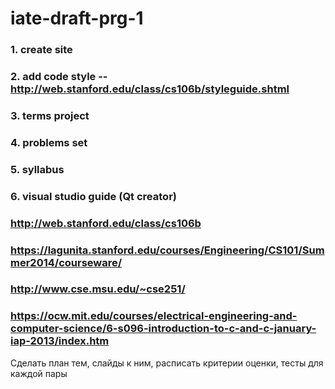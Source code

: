 # iate-draft-prg-1


### 1. create site
### 2. add code style -- http://web.stanford.edu/class/cs106b/styleguide.shtml
### 3. terms project
### 4. problems set
### 5. syllabus
### 6. visual studio guide (Qt creator)

### http://web.stanford.edu/class/cs106b
### https://lagunita.stanford.edu/courses/Engineering/CS101/Summer2014/courseware/
### http://www.cse.msu.edu/~cse251/
### https://ocw.mit.edu/courses/electrical-engineering-and-computer-science/6-s096-introduction-to-c-and-c-january-iap-2013/index.htm

Сделать план тем, слайды к ним, расписать критерии оценки, тесты для каждой пары
